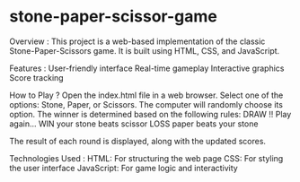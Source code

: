# stone-paper-scissor-game

Overview :
  This project is a web-based implementation of the classic Stone-Paper-Scissors game. It is built using HTML, CSS, and JavaScript.

Features :
  User-friendly interface
  Real-time gameplay
  Interactive graphics
  Score tracking
  
How to Play ?
  Open the index.html file in a web browser.
  Select one of the options: Stone, Paper, or Scissors.
  The computer will randomly choose its option.
  The winner is determined based on the following rules:
            DRAW !! Play again...
            WIN your stone beats scissor
            LOSS paper beats your stone
  
  The result of each round is displayed, along with the updated scores.

Technologies Used :
        HTML: For structuring the web page
        CSS: For styling the user interface
        JavaScript: For game logic and interactivity


        
